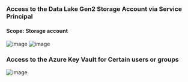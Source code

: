 ### Access to the Data Lake Gen2 Storage Account via Service Principal

#### Scope: Storage account

![image](https://github.com/user-attachments/assets/cf5692f6-76ba-4231-bd32-f028b0eece77)
![image](https://github.com/user-attachments/assets/d6329468-4e5d-4691-a229-fc2953bf11ea)



### Access to the Azure Key Vault for Certain users or groups

![image](https://github.com/user-attachments/assets/e4674632-a6b4-4eaf-93db-4131254bd29a)
